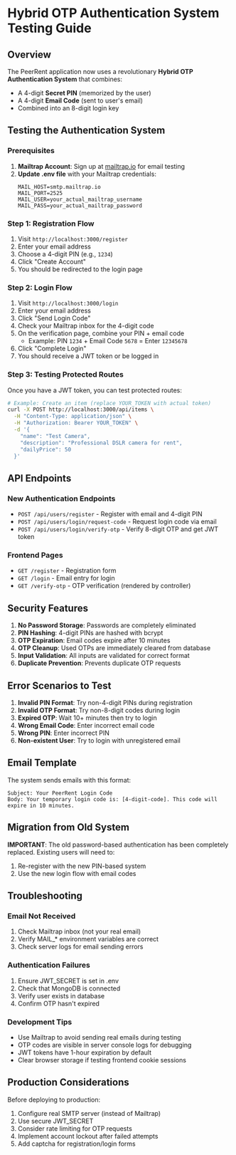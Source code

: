# Hybrid OTP Authentication System Testing Guide

## Overview
The PeerRent application now uses a revolutionary **Hybrid OTP Authentication System** that combines:
- A 4-digit **Secret PIN** (memorized by the user)
- A 4-digit **Email Code** (sent to user's email)
- Combined into an 8-digit login key

## Testing the Authentication System

### Prerequisites
1. **Mailtrap Account**: Sign up at [mailtrap.io](https://mailtrap.io) for email testing
2. **Update .env file** with your Mailtrap credentials:
   ```env
   MAIL_HOST=smtp.mailtrap.io
   MAIL_PORT=2525
   MAIL_USER=your_actual_mailtrap_username
   MAIL_PASS=your_actual_mailtrap_password
   ```

### Step 1: Registration Flow
1. Visit `http://localhost:3000/register`
2. Enter your email address
3. Choose a 4-digit PIN (e.g., `1234`)
4. Click "Create Account"
5. You should be redirected to the login page

### Step 2: Login Flow
1. Visit `http://localhost:3000/login`
2. Enter your email address
3. Click "Send Login Code"
4. Check your Mailtrap inbox for the 4-digit code
5. On the verification page, combine your PIN + email code
   - Example: PIN `1234` + Email Code `5678` = Enter `12345678`
6. Click "Complete Login"
7. You should receive a JWT token or be logged in

### Step 3: Testing Protected Routes
Once you have a JWT token, you can test protected routes:

```bash
# Example: Create an item (replace YOUR_TOKEN with actual token)
curl -X POST http://localhost:3000/api/items \
  -H "Content-Type: application/json" \
  -H "Authorization: Bearer YOUR_TOKEN" \
  -d '{
    "name": "Test Camera",
    "description": "Professional DSLR camera for rent",
    "dailyPrice": 50
  }'
```

## API Endpoints

### New Authentication Endpoints
- `POST /api/users/register` - Register with email and 4-digit PIN
- `POST /api/users/login/request-code` - Request login code via email
- `POST /api/users/login/verify-otp` - Verify 8-digit OTP and get JWT token

### Frontend Pages
- `GET /register` - Registration form
- `GET /login` - Email entry for login
- `GET /verify-otp` - OTP verification (rendered by controller)

## Security Features

1. **No Password Storage**: Passwords are completely eliminated
2. **PIN Hashing**: 4-digit PINs are hashed with bcrypt
3. **OTP Expiration**: Email codes expire after 10 minutes
4. **OTP Cleanup**: Used OTPs are immediately cleared from database
5. **Input Validation**: All inputs are validated for correct format
6. **Duplicate Prevention**: Prevents duplicate OTP requests

## Error Scenarios to Test

1. **Invalid PIN Format**: Try non-4-digit PINs during registration
2. **Invalid OTP Format**: Try non-8-digit codes during login
3. **Expired OTP**: Wait 10+ minutes then try to login
4. **Wrong Email Code**: Enter incorrect email code
5. **Wrong PIN**: Enter incorrect PIN
6. **Non-existent User**: Try to login with unregistered email

## Email Template
The system sends emails with this format:
```
Subject: Your PeerRent Login Code
Body: Your temporary login code is: [4-digit-code]. This code will expire in 10 minutes.
```

## Migration from Old System
**IMPORTANT**: The old password-based authentication has been completely replaced. Existing users will need to:
1. Re-register with the new PIN-based system
2. Use the new login flow with email codes

## Troubleshooting

### Email Not Received
1. Check Mailtrap inbox (not your real email)
2. Verify MAIL_* environment variables are correct
3. Check server logs for email sending errors

### Authentication Failures
1. Ensure JWT_SECRET is set in .env
2. Check that MongoDB is connected
3. Verify user exists in database
4. Confirm OTP hasn't expired

### Development Tips
- Use Mailtrap to avoid sending real emails during testing
- OTP codes are visible in server console logs for debugging
- JWT tokens have 1-hour expiration by default
- Clear browser storage if testing frontend cookie sessions

## Production Considerations
Before deploying to production:
1. Configure real SMTP server (instead of Mailtrap)
2. Use secure JWT_SECRET
3. Consider rate limiting for OTP requests
4. Implement account lockout after failed attempts
5. Add captcha for registration/login forms
